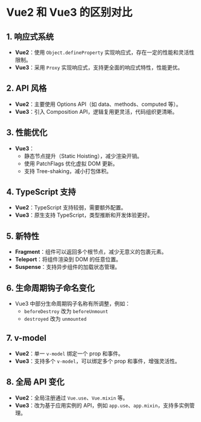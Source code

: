 # Vue2 和 Vue3 的区别对比

## 1. 响应式系统

- **Vue2**：使用 `Object.defineProperty` 实现响应式，存在一定的性能和灵活性限制。
- **Vue3**：采用 `Proxy` 实现响应式，支持更全面的响应式特性，性能更优。

## 2. API 风格

- **Vue2**：主要使用 Options API（如 data、methods、computed 等）。
- **Vue3**：引入 Composition API，逻辑复用更灵活，代码组织更清晰。

## 3. 性能优化

- **Vue3**：
  - 静态节点提升（Static Hoisting），减少渲染开销。
  - 使用 PatchFlags 优化虚拟 DOM 更新。
  - 支持 Tree-shaking，减小打包体积。

## 4. TypeScript 支持

- **Vue2**：TypeScript 支持较弱，需要额外配置。
- **Vue3**：原生支持 TypeScript，类型推断和开发体验更好。

## 5. 新特性

- **Fragment**：组件可以返回多个根节点，减少无意义的包裹元素。
- **Teleport**：将组件渲染到 DOM 的任意位置。
- **Suspense**：支持异步组件的加载状态管理。

## 6. 生命周期钩子命名变化

- Vue3 中部分生命周期钩子名称有所调整，例如：
  - `beforeDestroy` 改为 `beforeUnmount`
  - `destroyed` 改为 `unmounted`

## 7. v-model

- **Vue2**：单一 `v-model` 绑定一个 prop 和事件。
- **Vue3**：支持多个 `v-model`，可以绑定多个 prop 和事件，增强灵活性。

## 8. 全局 API 变化

- **Vue2**：全局注册通过 `Vue.use`、`Vue.mixin` 等。
- **Vue3**：改为基于应用实例的 API，例如 `app.use`、`app.mixin`，支持多实例管理。
